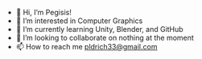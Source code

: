 - 👋 Hi, I’m Pegisis!
- 👀 I’m interested in Computer Graphics
- 🌱 I’m currently learning Unity, Blender, and GitHub
- 💞️ I’m looking to collaborate on nothing at the moment
- 📫 How to reach me pldrich33@gmail.com

<!---
Renewed40/Renewed40 is a ✨ special ✨ repository because its `README.md` (this file) appears on your GitHub profile.
You can click the Preview link to take a look at your changes.
--->
